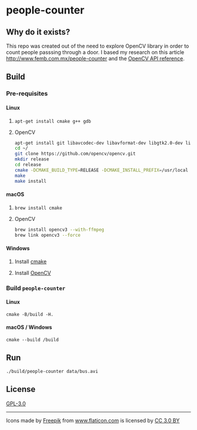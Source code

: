 # people-counter

## Why do it exists?

This repo was created out of the need to explore OpenCV library in order to count people passsing through a door. I based my research on this article http://www.femb.com.mx/people-counter and the [OpenCV API reference](http://docs.opencv.org/3.0-beta/modules/refman.html).

## Build

### Pre-requisites

#### Linux

1. `apt-get install cmake g++ gdb`

2. OpenCV

    ```sh
    apt-get install git libavcodec-dev libavformat-dev libgtk2.0-dev libswscale-dev pkg-config
    cd ~/
    git clone https://github.com/opencv/opencv.git
    mkdir release
    cd release
    cmake -DCMAKE_BUILD_TYPE=RELEASE -DCMAKE_INSTALL_PREFIX=/usr/local ..
    make
    make install
    ```

#### macOS

1. `brew install cmake`

2. OpenCV

    ```sh
    brew install opencv3 --with-ffmpeg
    brew link opencv3 --force
    ```

#### Windows

1. Install [cmake](https://cmake.org/files/v3.9/cmake-3.9.0-win64-x64.msi)

2. Install [OpenCV](https://sourceforge.net/projects/opencvlibrary/files/opencv-win/3.2.0/opencv-3.2.0-vc14.exe/download)
    
### Build `people-counter`

#### Linux

`cmake -B/build -H.`

#### macOS / Windows

`cmake --build /build`

## Run

`./build/people-counter data/bus.avi`

## License

[GPL-3.0](https://github.com/agurz/people-counter/blob/master/LICENSE)

---

<div>Icons made by <a href="http://www.freepik.com" title="Freepik">Freepik</a> from <a href="http://www.flaticon.com" title="Flaticon">www.flaticon.com</a> is licensed by <a href="http://creativecommons.org/licenses/by/3.0/" title="Creative Commons BY 3.0" target="_blank">CC 3.0 BY</a></div>
